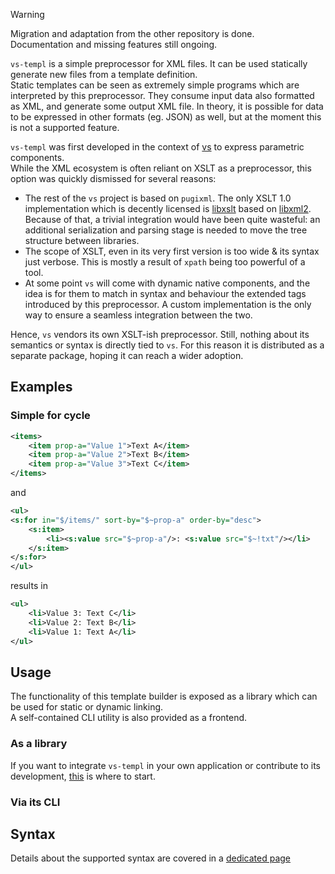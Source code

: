> [!WARNING]  
> Migration and adaptation from the other repository is done.  
> Documentation and missing features still ongoing.

`vs-templ` is a simple preprocessor for XML files. It can be used statically generate new files from a template definition.  
Static templates can be seen as extremely simple programs which are interpreted by this preprocessor. They consume input data also formatted as XML, and generate some output XML file. In theory, it is possible for data to be expressed in other formats (eg. JSON) as well, but at the moment this is not a supported feature.

`vs-templ` was first developed in the context of [vs](https://github.com/karurochori/vs-fltk) to express parametric components.  
While the XML ecosystem is often reliant on XSLT as a preprocessor, this option was quickly dismissed for several reasons:

- The rest of the `vs` project is based on `pugixml`. The only XSLT 1.0 implementation which is decently licensed is [libxslt](https://gitlab.gnome.org/GNOME/libxslt) based on [libxml2](https://gitlab.gnome.org/GNOME/libxml2).  
  Because of that, a trivial integration would have been quite wasteful: an additional serialization and parsing stage is needed to move the tree structure between libraries.
- The scope of XSLT, even in its very first version is too wide & its syntax just verbose. This is mostly a result of `xpath` being too powerful of a tool.
- At some point `vs` will come with dynamic native components, and the idea is for them to match in syntax and behaviour the extended tags introduced by this preprocessor. A custom implementation is the only way to ensure a seamless integration between the two.

Hence, `vs` vendors its own XSLT-ish preprocessor. Still, nothing about its semantics or syntax is directly tied to `vs`. For this reason it is distributed as a separate package, hoping it can reach a wider adoption.

## Examples

### Simple for cycle
```xml
<items>
    <item prop-a="Value 1">Text A</item>
    <item prop-a="Value 2">Text B</item>
    <item prop-a="Value 3">Text C</item>
</items>
```

and 

```xml
<ul>
<s:for in="$/items/" sort-by="$~prop-a" order-by="desc">
    <s:item>
        <li><s:value src="$~prop-a"/>: <s:value src="$~!txt"/></li>
    </s:item>
</s:for>
</ul>
```

results in

```xml
<ul>
    <li>Value 3: Text C</li>
    <li>Value 2: Text B</li>
    <li>Value 1: Text A</li>
</ul>
```

## Usage
The functionality of this template builder is exposed as a library which can be used for static or dynamic linking.  
A self-contained CLI utility is also provided as a frontend.

### As a library
If you want to integrate `vs-templ` in your own application or contribute to its development, [this](./docs/for-developers.md) is where to start.

### Via its CLI

## Syntax
Details about the supported syntax are covered in a [dedicated page](./docs/syntax.md)